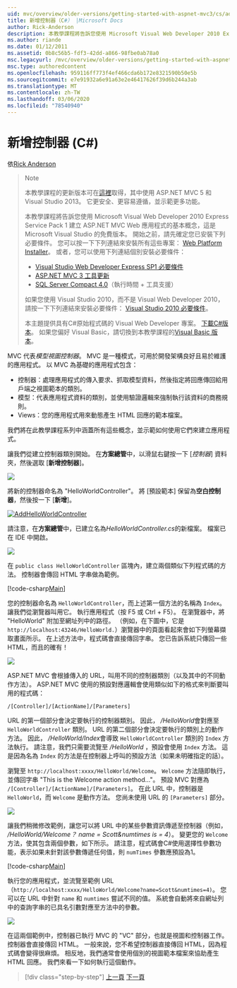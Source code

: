```yaml
---
uid: mvc/overview/older-versions/getting-started-with-aspnet-mvc3/cs/adding-a-controller
title: 新增控制器（C#） |Microsoft Docs
author: Rick-Anderson
description: 本教學課程將告訴您使用 Microsoft Visual Web Developer 2010 Express Service Pack 1 建立 ASP.NET MVC Web 應用程式的基本概念，也就是
ms.author: riande
ms.date: 01/12/2011
ms.assetid: 0b8c56b5-fdf3-42dd-a866-98fbe0ab78a0
msc.legacyurl: /mvc/overview/older-versions/getting-started-with-aspnet-mvc3/cs/adding-a-controller
msc.type: authoredcontent
ms.openlocfilehash: 959116ff773f4ef466cda6b172e8321590b50e5b
ms.sourcegitcommit: e7e91932a6e91a63e2e46417626f39d6b244a3ab
ms.translationtype: MT
ms.contentlocale: zh-TW
ms.lasthandoff: 03/06/2020
ms.locfileid: "78540940"
---
```

# <a name="adding-a-controller-c"></a>新增控制器 (C#)

依[Rick Anderson](https://twitter.com/RickAndMSFT)

> > [!NOTE]
> > 本教學課程的更新版本可在[這裡](../../../getting-started/introduction/getting-started.md)取得，其中使用 ASP.NET MVC 5 和 Visual Studio 2013。 它更安全、更容易遵循，並示範更多功能。
> 
> 
> 本教學課程將告訴您使用 Microsoft Visual Web Developer 2010 Express Service Pack 1 建立 ASP.NET MVC Web 應用程式的基本概念，這是 Microsoft Visual Studio 的免費版本。 開始之前，請先確定您已安裝下列必要條件。 您可以按一下下列連結來安裝所有這些專案： [Web Platform Installer](https://www.microsoft.com/web/gallery/install.aspx?appid=VWD2010SP1Pack)。 或者，您可以使用下列連結個別安裝必要條件：
> 
> - [Visual Studio Web Developer Express SP1 必要條件](https://www.microsoft.com/web/gallery/install.aspx?appid=VWD2010SP1Pack)
> - [ASP.NET MVC 3 工具更新](https://www.microsoft.com/web/gallery/install.aspx?appsxml=&amp;appid=MVC3)
> - [SQL Server Compact 4.0](https://www.microsoft.com/web/gallery/install.aspx?appid=SQLCE;SQLCEVSTools_4_0)（執行時間 + 工具支援）
> 
> 如果您使用 Visual Studio 2010，而不是 Visual Web Developer 2010，請按一下下列連結來安裝必要條件： [Visual Studio 2010 必要條件](https://www.microsoft.com/web/gallery/install.aspx?appsxml=&amp;appid=VS2010SP1Pack)。
> 
> 本主題提供具有C#原始程式碼的 Visual Web Developer 專案。 [下載C#版本](https://code.msdn.microsoft.com/Introduction-to-MVC-3-10d1b098)。 如果您偏好 Visual Basic，請切換到本教學課程的[Visual Basic 版本](../vb/intro-to-aspnet-mvc-3.md)。

MVC 代表*模型視圖控制器*。 MVC 是一種模式，可用於開發架構良好且易於維護的應用程式。 以 MVC 為基礎的應用程式包含：

- 控制器：處理應用程式的傳入要求、抓取模型資料，然後指定將回應傳回給用戶端之視圖範本的類別。
- 模型：代表應用程式資料的類別，並使用驗證邏輯來強制執行該資料的商務規則。
- Views：您的應用程式用來動態產生 HTML 回應的範本檔案。

我們將在此教學課程系列中涵蓋所有這些概念，並示範如何使用它們來建立應用程式。

讓我們從建立控制器類別開始。 在**方案總管**中，以滑鼠右鍵按一下 [*控制器*] 資料夾，然後選取 [**新增控制器**]。

[![](adding-a-controller/_static/image2.png)](adding-a-controller/_static/image1.png)

將新的控制器命名為 "HelloWorldController"。 將 [預設範本] 保留為**空白控制器**，然後按一下 [**新增**]。

[![AddHelloWorldController](adding-a-controller/_static/image4.png)](adding-a-controller/_static/image3.png)

請注意，在**方案總管**中，已建立名為*HelloWorldController.cs*的新檔案。 檔案已在 IDE 中開啟。

![](adding-a-controller/_static/image5.png)

在 `public class HelloWorldController` 區塊內，建立兩個類似下列程式碼的方法。 控制器會傳回 HTML 字串做為範例。

[!code-csharp[Main](adding-a-controller/samples/sample1.cs)]

您的控制器命名為 `HelloWorldController`，而上述第一個方法的名稱為 `Index`。 讓我們從瀏覽器叫用它。 執行應用程式（按 F5 或 Ctrl + F5）。 在瀏覽器中，將 "HelloWorld" 附加至網址列中的路徑。 （例如，在下圖中，它是 `http://localhost:43246/HelloWorld.`）瀏覽器中的頁面看起來會如下列螢幕擷取畫面所示。 在上述方法中，程式碼會直接傳回字串。 您已告訴系統只傳回一些 HTML，而且的確有！

![](adding-a-controller/_static/image6.png)

ASP.NET MVC 會根據傳入的 URL，叫用不同的控制器類別（以及其中的不同動作方法）。 ASP.NET MVC 使用的預設對應邏輯會使用類似如下的格式來判斷要叫用的程式碼：

`/[Controller]/[ActionName]/[Parameters]`

URL 的第一個部分會決定要執行的控制器類別。 因此， */HelloWorld*會對應至 `HelloWorldController` 類別。 URL 的第二個部分會決定要執行的類別上的動作方法。 因此， */HelloWorld/Index*會導致 `HelloWorldController` 類別的 `Index` 方法執行。 請注意，我們只需要流覽至 */HelloWorld* ，預設會使用 `Index` 方法。 這是因為名為 `Index` 的方法是在控制器上呼叫的預設方法（如果未明確指定的話）。

瀏覽至 `http://localhost:xxxx/HelloWorld/Welcome`。 `Welcome` 方法隨即執行，並傳回字串 "This is the Welcome action method..."。 預設 MVC 對應為 `/[Controller]/[ActionName]/[Parameters]`。 在此 URL 中，控制器是 `HelloWorld`，而 `Welcome` 是動作方法。 您尚未使用 URL 的 `[Parameters]` 部分。

![](adding-a-controller/_static/image7.png)

讓我們稍微修改範例，讓您可以將 URL 中的某些參數資訊傳遞至控制器（例如， */HelloWorld/Welcome？ name = Scott&amp;numtimes is = 4*）。 變更您的 `Welcome` 方法，使其包含兩個參數，如下所示。 請注意，程式碼會C#使用選擇性參數功能，表示如果未針對該參數傳遞任何值，則 `numTimes` 參數應預設為1。

[!code-csharp[Main](adding-a-controller/samples/sample2.cs)]

執行您的應用程式，並流覽至範例 URL （`http://localhost:xxxx/HelloWorld/Welcome?name=Scott&numtimes=4)`。 您可以在 URL 中針對 `name` 和 `numtimes` 嘗試不同的值。 系統會自動將來自網址列中的查詢字串的已具名引數對應至方法中的參數。

![](adding-a-controller/_static/image8.png)

在這兩個範例中，控制器已執行 MVC 的 "VC" 部分，也就是視圖和控制器工作。 控制器會直接傳回 HTML。 一般來說，您不希望控制器直接傳回 HTML，因為程式碼會變得很麻煩。 相反地，我們通常會使用個別的視圖範本檔案來協助產生 HTML 回應。 我們來看一下如何執行這個動作。

> [!div class="step-by-step"]
> [上一頁](intro-to-aspnet-mvc-3.md)
> [下一頁](adding-a-view.md)
